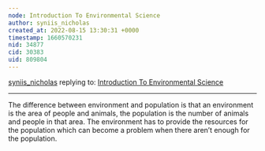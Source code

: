 ```yaml
---
node: Introduction To Environmental Science
author: syniis_nicholas
created_at: 2022-08-15 13:30:31 +0000
timestamp: 1660570231
nid: 34877
cid: 30383
uid: 809804
---
```




[syniis_nicholas](../profile/syniis_nicholas) replying to: [Introduction To Environmental Science](../notes/TheChessGym/08-15-2022/introduction-to-environmental-science)

----
The difference between environment and population is that an environment is the area of people and animals, the population is the number of animals and people in that area. The environment has to provide the resources for the population which can become a problem when there aren’t enough for the population.  
